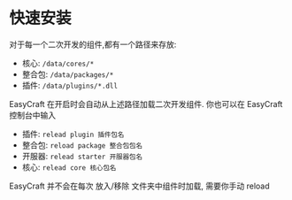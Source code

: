 # 快速安装

对于每一个二次开发的组件,都有一个路径来存放:

* 核心: `/data/cores/*`
* 整合包: `/data/packages/*`
* 插件: `/data/plugins/*.dll`

EasyCraft 在开启时会自动从上述路径加载二次开发组件. 你也可以在 EasyCraft 控制台中输入


* 插件: `relead plugin 插件包名`
* 整合包: `reload package 整合包包名`
* 开服器: `relead starter 开服器包名`
* 核心: `relead core 核心包名`

EasyCraft 并不会在每次 放入/移除 文件夹中组件时加载, 需要你手动 reload


